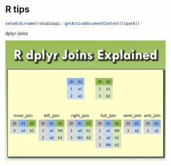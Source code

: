 # R tips

```r
setwd(dirname(rstudioapi::getActiveDocumentContext()$path))
```

dplyr-joins

![alt text](./tips-img/微信图片_20240717110511.jpg)